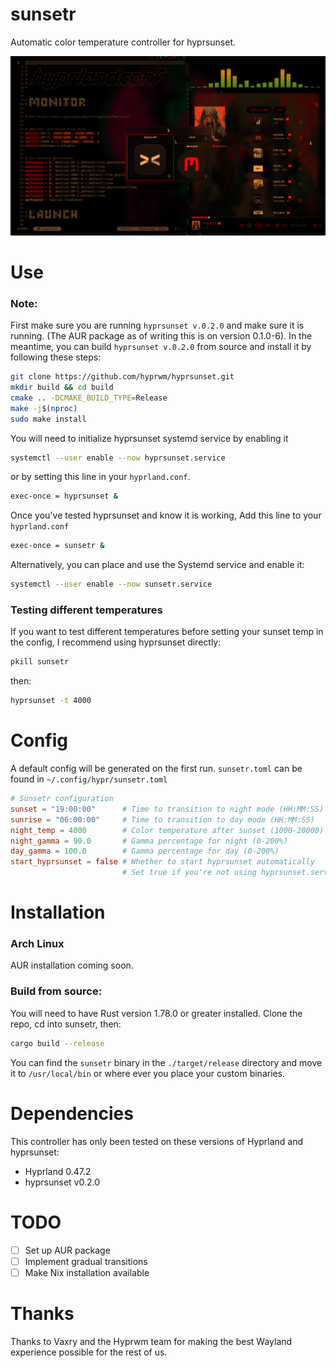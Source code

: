 # sunsetr

Automatic color temperature controller for hyprsunset.

![This image was taken using a shader to simulate the effect of hyprsunset](sunsetr.png)

# Use

### Note:

First make sure you are running `hyprsunset v.0.2.0` and make sure it is running. (The AUR package as of writing this is on version 0.1.0-6). In the meantime, you can build `hyprsunset v.0.2.0` from source and install it by following these steps:

```bash
git clone https://github.com/hyprwm/hyprsunset.git
mkdir build && cd build
cmake .. -DCMAKE_BUILD_TYPE=Release
make -j$(nproc)
sudo make install
```

You will need to initialize hyprsunset systemd service by enabling it

```bash
systemctl --user enable --now hyprsunset.service
```

or by setting this line in your `hyprland.conf`.

```bash
exec-once = hyprsunset &
```

Once you've tested hyprsunset and know it is working,
Add this line to your `hyprland.conf`

```bash
exec-once = sunsetr &
```

Alternatively, you can place and use the Systemd service and enable it:

```bash
systemctl --user enable --now sunsetr.service
```

### Testing different temperatures

If you want to test different temperatures before setting your sunset temp in the config, I recommend using hyprsunset directly:

```bash
pkill sunsetr
```

then:

```bash
hyprsunset -t 4000
```

# Config

A default config will be generated on the first run.
`sunsetr.toml` can be found in `~/.config/hypr/sunsetr.toml`

```toml
# Sunsetr configuration
sunset = "19:00:00"      # Time to transition to night mode (HH:MM:SS)
sunrise = "06:00:00"     # Time to transition to day mode (HH:MM:SS)
night_temp = 4000        # Color temperature after sunset (1000-20000) Kelvin
night_gamma = 90.0       # Gamma percentage for night (0-200%)
day_gamma = 100.0        # Gamma percentage for day (0-200%)
start_hyprsunset = false # Whether to start hyprsunset automatically
                         # Set true if you're not using hyprsunset.service
```

# Installation

### Arch Linux

AUR installation coming soon.

### Build from source:

You will need to have Rust version 1.78.0 or greater installed. Clone the repo, cd into sunsetr, then:

```bash
cargo build --release
```

You can find the `sunsetr` binary in the `./target/release` directory and move it to `/usr/local/bin` or where ever you place your custom binaries.

# Dependencies

This controller has only been tested on these versions of Hyprland and hyprsunset:

- Hyprland 0.47.2
- hyprsunset v0.2.0

# TODO

- [ ] Set up AUR package
- [ ] Implement gradual transitions
- [ ] Make Nix installation available

# Thanks

Thanks to Vaxry and the Hyprwm team for making the best Wayland experience possible for the rest of us.
